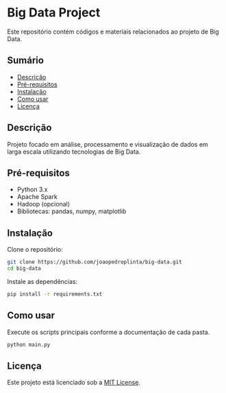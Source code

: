 # Big Data Project

Este repositório contém códigos e materiais relacionados ao projeto de Big Data.

## Sumário

- [Descrição](#descrição)
- [Pré-requisitos](#pré-requisitos)
- [Instalação](#instalação)
- [Como usar](#como-usar)
- [Licença](#licença)

## Descrição

Projeto focado em análise, processamento e visualização de dados em larga escala utilizando tecnologias de Big Data.

## Pré-requisitos

- Python 3.x
- Apache Spark
- Hadoop (opcional)
- Bibliotecas: pandas, numpy, matplotlib

## Instalação

Clone o repositório:

```bash
git clone https://github.com/joaopedroplinta/big-data.git
cd big-data
```

Instale as dependências:

```bash
pip install -r requirements.txt
```

## Como usar

Execute os scripts principais conforme a documentação de cada pasta.

```bash
python main.py
```

## Licença

Este projeto está licenciado sob a [MIT License](LICENSE).
